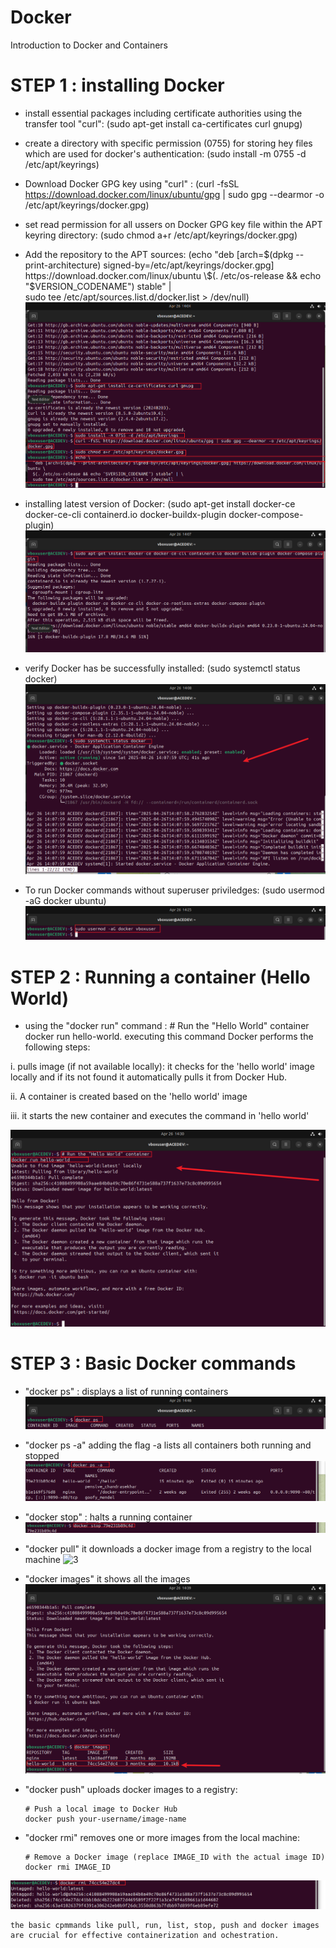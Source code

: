 # Docker
Introduction to Docker and Containers

# STEP 1 : installing Docker
* install essential packages including certificate authorities using the transfer tool "curl":
(sudo apt-get install ca-certificates curl gnupg)
* create a directory with specific permission (0755) for storing hey files which are used for docker's authentication:
(sudo install -m 0755 -d /etc/apt/keyrings)
* Download Docker GPG key using "curl" :
(curl -fsSL https://download.docker.com/linux/ubuntu/gpg | sudo gpg --dearmor -o /etc/apt/keyrings/docker.gpg)
* set read permission for all ussers on Docker GPG key file within the APT keyring directory:
(sudo chmod a+r /etc/apt/keyrings/docker.gpg)
* Add the repository to the APT sources:
(echo \"deb [arch=$(dpkg --print-architecture) signed-by=/etc/apt/keyrings/docker.gpg] https://download.docker.com/linux/ubuntu \$(. /etc/os-release && echo "$VERSION_CODENAME") stable" | \
  sudo tee /etc/apt/sources.list.d/docker.list > /dev/null)
  ![1](./img/1b.png)

* installing latest version of Docker:
(sudo apt-get install docker-ce docker-ce-cli containerd.io docker-buildx-plugin docker-compose-plugin)
![1](./img/1c.png)
* verify Docker has be successfully installed:
(sudo systemctl status docker)
![1](./img/1d.png)
* To run Docker commands without superuser priviledges:
(sudo usermod -aG docker ubuntu)
![1](./img/1e.png)

# STEP 2 : Running a container (Hello World)
* using the "docker run" command : # Run the "Hello World" container docker run hello-world.
executing this command Docker performs the following steps:

i. pulls image (if not available locally): it checks for the 'hello world' image locally and if its not found it automatically pulls it from Docker Hub.

ii. A container is created based on the 'hello world' image

iii. it starts the new container and executes the command in 'hello world'

![2](./img/2a.png)



# STEP 3 : Basic Docker commands
* "docker ps" : displays a list of running containers
![3](./img/3a.png)

* "docker ps -a" adding the flag -a lists all containers both running and stopped
![3](./img/3b.png)

* "docker stop" : halts a running container
![3](./img/3c.png)

* "docker pull" it downloads a docker image from a registry to the local machine
![3]()
* "docker images" it shows all the images
![2](./img/2b.png)
* "docker push" uploads docker images to a registry:

      # Push a local image to Docker Hub
      docker push your-username/image-name

* "docker rmi" removes one or more images from the local machine:

      # Remove a Docker image (replace IMAGE_ID with the actual image ID)
      docker rmi IMAGE_ID

![3](./img/3e.png)
    
    the basic cpmmands like pull, run, list, stop, push and docker images are crucial for effective containerization and ochestration.